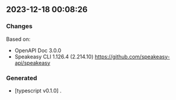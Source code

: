

## 2023-12-18 00:08:26
### Changes
Based on:
- OpenAPI Doc 3.0.0 
- Speakeasy CLI 1.126.4 (2.214.10) https://github.com/speakeasy-api/speakeasy
### Generated
- [typescript v0.1.0] .